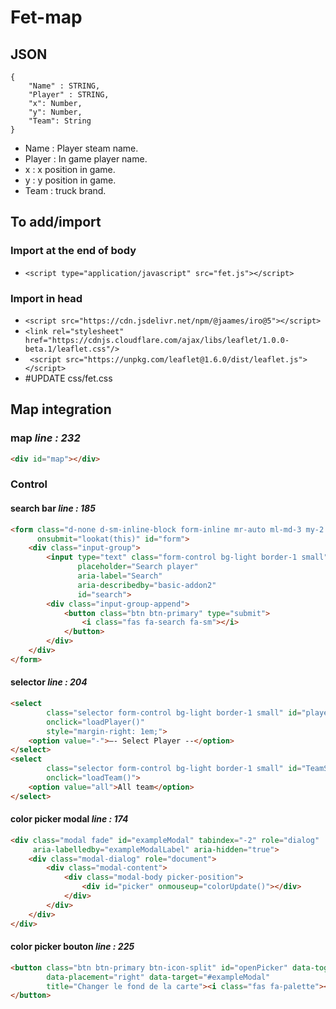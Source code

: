 # Fet-map

## JSON
```
{
    "Name" : STRING,
    "Player" : STRING,
    "x": Number,
    "y": Number,
    "Team": String
}
```

- Name : Player steam name.
- Player : In game player name.
- x : x position in game.
- y : y position in game.
- Team : truck brand.

## To add/import

### Import at the end of body
- ```<script type="application/javascript" src="fet.js"></script>```

### Import in head
- ```<script src="https://cdn.jsdelivr.net/npm/@jaames/iro@5"></script>``` 
- ```<link rel="stylesheet" href="https://cdnjs.cloudflare.com/ajax/libs/leaflet/1.0.0-beta.1/leaflet.css"/>```
- ```` <script src="https://unpkg.com/leaflet@1.6.0/dist/leaflet.js"></script>````
- #UPDATE css/fet.css

## Map integration

### map _line : 232_

`````html
<div id="map"></div>
`````

### Control

#### search bar    _line : 185_

````html
<form class="d-none d-sm-inline-block form-inline mr-auto ml-md-3 my-2 my-md-0 mw-100"
      onsubmit="lookat(this)" id="form">
    <div class="input-group">
        <input type="text" class="form-control bg-light border-1 small"
               placeholder="Search player"
               aria-label="Search"
               aria-describedby="basic-addon2"
               id="search">
        <div class="input-group-append">
            <button class="btn btn-primary" type="submit">
                <i class="fas fa-search fa-sm"></i>
            </button>
        </div>
    </div>
</form>
````

#### selector    _line : 204_

`````html
<select
        class="selector form-control bg-light border-1 small" id="playerSelector"
        onclick="loadPlayer()"
        style="margin-right: 1em;">
    <option value="-">–- Select Player --</option>
</select>
<select
        class="selector form-control bg-light border-1 small" id="TeamSelector"
        onclick="loadTeam()">
    <option value="all">All team</option>
</select>
`````

#### color picker modal _line : 174_

```html
<div class="modal fade" id="exampleModal" tabindex="-2" role="dialog"
     aria-labelledby="exampleModalLabel" aria-hidden="true">
    <div class="modal-dialog" role="document">
        <div class="modal-content">
            <div class="modal-body picker-position">
                <div id="picker" onmouseup="colorUpdate()"></div>
            </div>
        </div>
    </div>
</div>
```

#### color picker bouton _line : 225_

```html
<button class="btn btn-primary btn-icon-split" id="openPicker" data-toggle="modal"
        data-placement="right" data-target="#exampleModal"
        title="Changer le fond de la carte"><i class="fas fa-palette"></i>
</button>
`````

